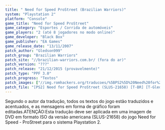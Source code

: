 ```yaml
---
title: " Need for Speed ProStreet (Brazilian Warriors)"
system: "Playstation 2"
platform: "Console"
game_title: "Need for Speed ProStreet"
game_category: "Esportes / Corrida de automóveis"
game_players: "2 (até 8 jogadores no modo online)"
game_developer: "Black Box"
game_publisher: "EA Games"
game_release_date: "13/11/2007"
patch_author: "Gledson999"
patch_group: "Brazilian Warriors"
patch_site: "//brazilian-warriors.com.br/ (fora do ar)"
patch_version: "???"
patch_release: "21/12/2015 (provavelmente)"
patch_type: "PPF 3.0"
patch_progress: "Textos"
patch_images: ["//img.romhackers.org/traducoes/%5BPS2%5D%20Need%20for%20Speed%20-%20ProStreet%20-%20Gledson999%20-%201.jpg","//img.romhackers.org/traducoes/%5BPS2%5D%20Need%20for%20Speed%20-%20ProStreet%20-%20Gledson999%20-%202.jpg","//img.romhackers.org/traducoes/%5BPS2%5D%20Need%20for%20Speed%20-%20ProStreet%20-%20Gledson999%20-%203.jpg"]
patch_file: "[PS2] Need for Speed ProStreet (SLUS-21658) [T-BR] [T-Gledson999 G-Brazilian Warriors] [A-2015].rar"
---
```

Segundo o autor da tradução, todos os textos do jogo estão traduzidos e acentuados, e as mensagens em forma de gráfico foram editadas.ATENÇÃO:Esta tradução deve ser aplicada em uma imagem de DVD em formato ISO da versão americana (SLUS-21658) do jogo Need for Speed - ProStreet para o sistema Playstation 2.